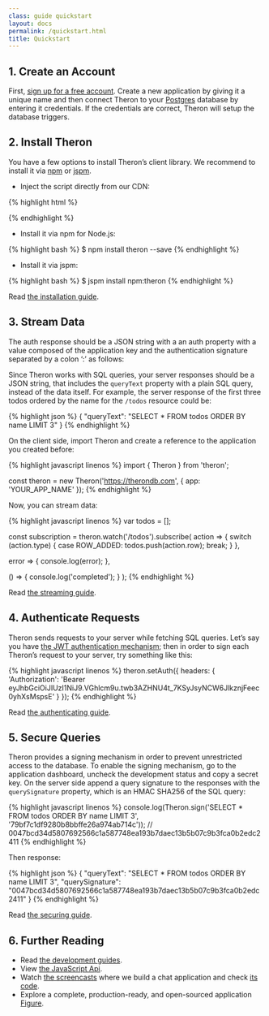 ```yaml
---
class: guide quickstart
layout: docs
permalink: /quickstart.html
title: Quickstart
---
```


## 1. Create an Account

First, [sign up for a free account](/signup). Create a new application by giving
it a unique name and then connect Theron to your [Postgres](http://postgresql.org)
database by entering it credentials. If the credentials are correct, Theron will
setup the database triggers.

## 2. Install Theron

You have a few options to install Theron’s client library. We recommend to
install it via [npm](https://www.npmjs.com/package/theron) or [jspm](http://jspm.io).

-	Inject the script directly from our CDN:

{% highlight html %}
<script src="//cdn.therondb.com/bundles/0.1.4/theron.umd.js"></script>
{% endhighlight %}

-	Install it via npm for Node.js:

{% highlight bash %}
$ npm install theron --save
{% endhighlight %}

-	Install it via jspm:

{% highlight bash %}
$ jspm install npm:theron
{% endhighlight %}

Read [the installation guide](./guide/installing-theron.html).

## 3. Stream Data

The auth response should be a JSON string with a an auth property with a value
composed of the application key and the authentication signature separated by a
colon ‘:’ as follows:

Since Theron works with SQL queries, your server responses should be a JSON
string, that includes the `queryText` property with a plain SQL query, instead
of the data itself. For example, the server response of the first three todos
ordered by the name for the `/todos` resource could be:

{% highlight json %}
{ "queryText": "SELECT * FROM todos ORDER BY name LIMIT 3" }
{% endhighlight %}

On the client side, import Theron and create a reference to the application you
created before:

{% highlight javascript linenos %}
import { Theron } from 'theron';

const theron = new Theron('https://therondb.com', { app: 'YOUR_APP_NAME' });
{% endhighlight %}

Now, you can stream data:

{% highlight javascript linenos %}
var todos = [];

const subscription = theron.watch('/todos').subscribe(
  action => {
    switch (action.type) {
      case ROW_ADDED:
        todos.push(action.row);
        break;
    }
  },

  error => {
    console.log(error);
  },

  () => {
    console.log('completed');
  }
);
{% endhighlight %}

Read [the streaming guide](./guide/understanding-stream.html).

## 4. Authenticate Requests

Theron sends requests to your server while fetching SQL queries. Let’s say you
have [the JWT authentication mechanism](https://jwt.io); then in order to sign
each Theron’s request to your server, try something like this:

{% highlight javascript linenos %}
theron.setAuth({
  headers: { 'Authorization': 'Bearer eyJhbGciOiJIUzI1NiJ9.VGhlcm9u.twb3AZHNU4t_7KSyJsyNCW6JlkznjFeec0yhXsMspsE' }
});
{% endhighlight %}

Read [the authenticating guide](./guide/authenticating-requests.html).

## 5. Secure Queries

Theron provides a signing mechanism in order to prevent unrestricted access to
the database. To enable the signing mechanism, go to the application dashboard,
uncheck the development status and copy a secret key. On the server side append
a query signature to the responses with the `querySignature` property, which is
an HMAC SHA256 of the SQL query:

{% highlight javascript linenos %}
console.log(Theron.sign('SELECT * FROM todos ORDER BY name LIMIT 3', '79bf7c1df9280b8bbffe26a974ab714c'));
// 0047bcd34d5807692566c1a587748ea193b7daec13b5b07c9b3fca0b2edc2411
{% endhighlight %}

Then response:

{% highlight json %}
{ "queryText": "SELECT * FROM todos ORDER BY name LIMIT 3", "querySignature": "0047bcd34d5807692566c1a587748ea193b7daec13b5b07c9b3fca0b2edc2411" }
{% endhighlight %}

Read [the securing guide](./guide/securing-queries.html).

## 6. Further Reading

- Read [the development guides](./guide/installing-theron.html).
- View [the JavaScript Api](./api/Theron.html).
- Watch [the screencasts](/home#screencasts) where we build a chat application and check [its code](https://github.com/rosendi/rechat).
- Explore a complete, production-ready, and open-sourced application [Figure](https://figure-app.com).

